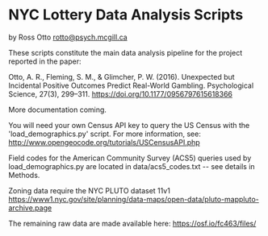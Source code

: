 
NYC Lottery Data Analysis Scripts
=========
by Ross Otto
rotto@psych.mcgill.ca

These scripts constitute the main data analysis pipeline for the project reported in the paper:

Otto, A. R., Fleming, S. M., & Glimcher, P. W. (2016). Unexpected but Incidental Positive Outcomes Predict Real-World Gambling. Psychological Science, 27(3), 299–311. https://doi.org/10.1177/0956797615618366


More documentation coming. 

You will need your own Census API key to query the US Census with the 'load_demographics.py' script. For more information, see: http://www.opengeocode.org/tutorials/USCensusAPI.php

Field codes for the American Community Survey (ACS5) queries used by load_demographics.py are located in data/acs5_codes.txt -- see details in Methods.

Zoning data require the NYC PLUTO dataset 11v1
https://www1.nyc.gov/site/planning/data-maps/open-data/pluto-mappluto-archive.page

The remaining raw data are made available here:
https://osf.io/fc463/files/



